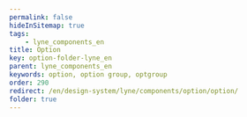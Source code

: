 ```yaml
---
permalink: false
hideInSitemap: true
tags: 
    - lyne_components_en
title: Option
key: option-folder-lyne_en
parent: lyne_components_en
keywords: option, option group, optgroup
order: 290
redirect: /en/design-system/lyne/components/option/option/
folder: true
---
```

